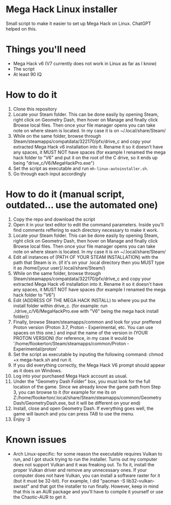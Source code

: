 # Mega Hack Linux installer
Small script to make it easier to set up Mega Hack on Linux. ChatGPT helped on this.
# Things you'll need
- Mega Hack v6 (V7 currently does not work in Linux as far as I know)
- The script
- At least 90 IQ
# How to do it
1. Clone this repository
2. Locate your Steam folder. This can be done easily by opening Steam, right click on Geometry Dash, then hover on Manage and finally click Browse local files. Then once your file manager opens you can take note on where steam is located. In my case it is on ~/.local/share/Steam/
3. While on the same folder, browse through Steam/steamapps/compatdata/322170/pfx/drive_c and copy your extracted Mega Hack v6 installation into it. Rename it so it doesn't have any spaces, it MUST NOT have spaces (for example I renamed the mega hack folder to "V6" and put it on the root of the C drive, so it ends up being "drive_c/V6/MegaHackPro.exe")
4. Set the script as executable and run `mh-linux-autoinstaller.sh`.
5. Go through each input accordingly

# How to do it (manual script, outdated... use the automated one)
1. Copy the repo and download the script
2. Open it in your text editor to edit the command parameters.
Inside you'll find comments reffering to each directory necessary to make it work.
3. Locate your Steam folder. This can be done easily by opening Steam, right click on Geometry Dash, then hover on Manage and finally click Browse local files. Then once your file manager opens you can take note on where steam is located. In my case it is on ~/.local/share/Steam/ 
4. Edit all instances of (PATH OF YOUR STEAM INSTALLATION) with the path that Steam is in. (if it's on your .local directory then you MUST type it as /home/[your user]/.local/share/Steam/)
5. While on the same folder, browse through Steam/steamapps/compatdata/322170/pfx/drive_c and copy your extracted Mega Hack v6 installation into it. Rename it so it doesn't have any spaces, it MUST NOT have spaces (for example I renamed the mega hack folder to "V6")
6. Edit (ADDRESS OF THE MEGA HACK INSTALL) to where you put the install folder within drive_c. (for example: run ./drive_c/V6/MegaHackPro.exe    with "V6" being the mega hack install folder))
7. Finally, browse Steam/steamapps/common and look for your preffered Proton version (Proton 3.7, Proton - Experimental, etc. You can use spaces on this one.) and input the name of the version in (YOUR PROTON VERSION) (for reference, in my case it would be '/home/flookerton/Steam/steamapps/common/Proton - Experimental/proton'
8. Set the script as executable by inputing the following command: chmod +x mega-hack.sh and run it.
9. If you did everything correctly, the Mega Hack V6 prompt should appear as it does on Windows.
10. Log into your purchased Mega Hack account as usual.
11. Under the "Geometry Dash Folder" box, you must look for the full location of the game. Since we already know the game path from Step 3, you can browse to it (for example for me its on Z:/home/flookerton/.local/share/Steam/steamapps/common/Geometry Dash/GeometryDash.exe, but it will be different on your end)
12. Install, close and open Geometry Dash. If everything goes well, the game will launch and you can press TAB to use the menu.
13. Enjoy :3
# Known issues
- Arch Linux-specific: for some reason the executable requires Vulkan to run, and I got stuck trying to run the installer. Turns out my computer does not support Vulkan and it was freaking out. To fix it, install the proper Vulkan driver and remove any unnecessary ones. If your computer does not have Vulkan, you can install a software raster for it (but it must be 32-bit). For example, I did "pacman -S lib32-vulkan-swrast" and that got the installer to run finally. However, keep in mind that this is an AUR package and you'll have to compile it yourself or use the Chaotic-AUR to get it.

